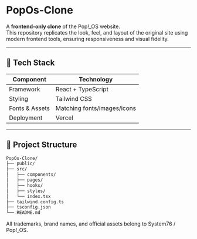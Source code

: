 # PopOs-Clone

A **frontend-only clone** of the Pop!_OS website.  
This repository replicates the look, feel, and layout of the original site using modern frontend tools, ensuring responsiveness and visual fidelity.

---

## 🧰 Tech Stack

| Component      | Technology                  |
|----------------|-----------------------------|
| Framework      | React + TypeScript          |
| Styling        | Tailwind CSS                |
| Fonts & Assets | Matching fonts/images/icons |
| Deployment     | Vercel                      |

---

## 📂 Project Structure

```bash
PopOs-Clone/
├── public/
├── src/
│   ├── components/
│   ├── pages/
│   ├── hooks/
│   ├── styles/
│   └── index.tsx
├── tailwind.config.ts
├── tsconfig.json
└── README.md
```

All trademarks, brand names, and official assets belong to System76 / Pop!_OS.